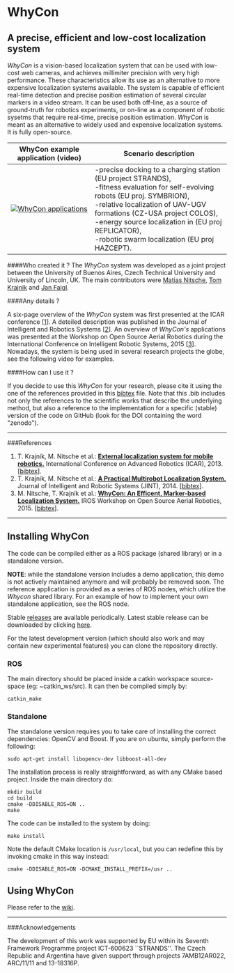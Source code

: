 # WhyCon
## A precise, efficient and low-cost localization system

_WhyCon_ is a vision-based localization system that can be used with low-cost web cameras, and achieves millimiter precision with very high performance.
These characteristics allow its use as an alternative to more expensive localization systems available. 
The system is capable of efficient real-time detection and precise position estimation of several circular markers in a video stream. 
It can be used both off-line, as a source of ground-truth for robotics experiments, or on-line as a component of robotic sysetms that require real-time, precise position estimation.
_WhyCon_ is meant as an alternative to widely used and expensive localization systems. It is fully open-source.


| WhyCon example application (video)  | Scenario description |
| ------ | ----------- |
|[![WhyCon applications](https://raw.githubusercontent.com/wiki/gestom/WhyCon/pics/whycon.png)](https://www.youtube.com/watch?v=KgKrN8_EmUA"AAAA")|-precise docking to a charging station (EU project STRANDS),<br/> -fitness evaluation for self-evolving robots (EU proj. SYMBRION),<br/>-relative localization of UAV-UGV formations (CZ-USA project COLOS),<br/>-energy source localization in (EU proj REPLICATOR),<br/>-robotic swarm localization (EU proj HAZCEPT).|

####Who created it ?
The _WhyCon_ system was developed as a joint project between the University of Buenos Aires, Czech Technical University and University of Lincoln, UK.
The main contributors were [Matias Nitsche](https://scholar.google.co.uk/citations?user=Z0hQoRUAAAAJ&hl=en&oi=ao), [Tom Krajnik](http://scholar.google.co.uk/citations?user=Qv3nqgsAAAAJ&hl=en&oi=ao) and [Jan Faigl](https://scholar.google.co.uk/citations?user=-finD_sAAAAJ&hl=en).

####Any details ?

A six-page overview of the <i>WhyCon</i> system was first presented at the ICAR conference [[1](#references)].
A deteiled description was published in the Journal of Intelligent and Robotics Systems [[2](#references)].
An overview of _WhyCon's_ applications was presented at the Workshop on Open Source Aerial Robotics during the International Conference on Intelligent Robotic Systems, 2015 [[3](#references)].
Nowadays, the system is being used in several research projects the globe, see the following video for examples.

####How can I use it ?
 
If you decide to use this _WhyCon_ for your research, please cite it using the one of the references provided in this [bibtex](https://github.com/lrse/whycon/blob/master/cite.bib) file.
Note that this .bib includes not only the references to the scientific works that describe the underlying method, but also a reference to the implementation for a specific (stable) version of the code on GitHub (look for the DOI containing the word "zenodo").

------
###References
1. T. Krajník, M. Nitsche et al.: <b>[External localization system for mobile robotics.](http://raw.githubusercontent.com/wiki/gestom/WhyCon/papers/2013_icar_whycon.pdf)</b> International Conference on Advanced Robotics (ICAR), 2013. [[bibtex](papers/2013_icar_whycon.bib)].
2. T. Krajník, M. Nitsche et al.: <b>[A Practical Multirobot Localization System.](http://raw.githubusercontent.com/wiki/gestom/WhyCon/papers/2015_JINT_whycon.pdf)</b> Journal of Intelligent and Robotic Systems (JINT), 2014. [[bibtex](papers/2015_JINT_whycon.bib)].
3. M. Nitsche, T. Krajník et al.: <b>[WhyCon: An Efficent, Marker-based Localization System.](http://raw.githubusercontent.com/wiki/gestom/WhyCon/papers/2015_irososar_whycon.pdf)</b> IROS Workshop on Open Source Aerial Robotics, 2015. [[bibtex](papers/2015_irososar_whycon.bib)].

----

## Installing WhyCon

The code can be compiled either as a ROS package (shared library) or in a standalone version.

**NOTE**: while the standalone version includes a demo application, this demo is not actively maintained anymore and will probably be removed soon. The reference application is provided as a series of ROS nodes, which utilize the _Whycon_ shared library. For an example of how to implement your own standalone application, see the ROS node.

Stable [releases](https://github.com/lrse/whycon/releases) are available periodically. Latest stable release can be downloaded by clicking [here](https://github.com/lrse/whycon/releases/latest). 

For the latest development version (which should also work and may contain new experimental features) you can clone the repository directly.

### ROS

The main directory should be placed inside a catkin workspace source-space (eg: ~catkin_ws/src).
It can then be compiled simply by:

    catkin_make

### Standalone

The standalone version requires you to take care of installing the correct dependencies: OpenCV and Boost. If you are on ubuntu, simply perform the following:

    sudo apt-get install libopencv-dev libboost-all-dev

The installation process is really straightforward, as with any CMake based project.
Inside the main directory do:

    mkdir build
    cd build
    cmake -DDISABLE_ROS=ON ..
    make

The code can be installed to the system by doing:

    make install

Note the default CMake location is `/usr/local`, but you can redefine this by invoking cmake in this way instead:

    cmake -DDISABLE_ROS=ON -DCMAKE_INSTALL_PREFIX=/usr ..

## Using WhyCon

Please refer to the [wiki](https://github.com/lrse/whycon/wiki).

----

###Acknowledgements

The development of this work was supported by EU within its Seventh Framework Programme project ICT-600623 ``STRANDS''.
The Czech Republic and Argentina have given support through projects 7AMB12AR022, ARC/11/11 and 13-18316P.


